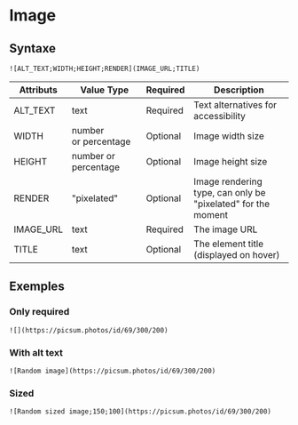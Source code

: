 # Image

## Syntaxe

```syntaxe
![ALT_TEXT;WIDTH;HEIGHT;RENDER](IMAGE_URL;TITLE)
```

| Attributs | Value Type           | Required | Description                                                  |
| --------- | -------------------- | -------- | ------------------------------------------------------------ |
| ALT_TEXT  | text                 | Required | Text alternatives for accessibility                          |
| WIDTH     | number or percentage | Optional | Image width size                                             |
| HEIGHT    | number or percentage | Optional | Image height size                                            |
| RENDER    | "pixelated"          | Optional | Image rendering type, can only be "pixelated" for the moment |
| IMAGE_URL | text                 | Required | The image URL                                                |
| TITLE     | text                 | Optional | The element title (displayed on hover)                       |

## Exemples

### Only required

```
![](https://picsum.photos/id/69/300/200)
```

### With alt text

```
![Random image](https://picsum.photos/id/69/300/200)
```

### Sized

```
![Random sized image;150;100](https://picsum.photos/id/69/300/200)
```
